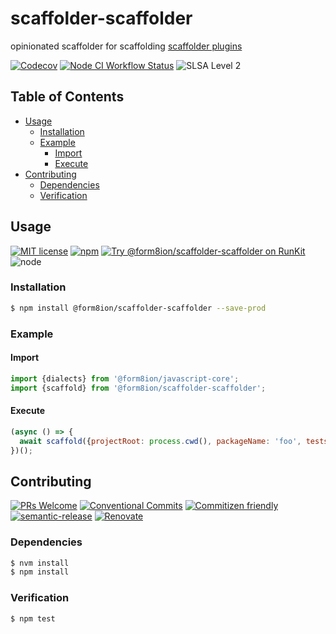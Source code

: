 # scaffolder-scaffolder

opinionated scaffolder for scaffolding [scaffolder plugins](https://github.com/form8ion/awesome#scaffolding)

<!--status-badges start -->

[![Codecov][coverage-badge]][coverage-link]
[![Node CI Workflow Status][github-actions-ci-badge]][github-actions-ci-link]
![SLSA Level 2][slsa-badge]

<!--status-badges end -->

## Table of Contents

* [Usage](#usage)
  * [Installation](#installation)
  * [Example](#example)
    * [Import](#import)
    * [Execute](#execute)
* [Contributing](#contributing)
  * [Dependencies](#dependencies)
  * [Verification](#verification)

## Usage

<!--consumer-badges start -->

[![MIT license][license-badge]][license-link]
[![npm][npm-badge]][npm-link]
[![Try @form8ion/scaffolder-scaffolder on RunKit][runkit-badge]][runkit-link]
![node][node-badge]

<!--consumer-badges end -->

### Installation

```sh
$ npm install @form8ion/scaffolder-scaffolder --save-prod
```

### Example

#### Import

```javascript
import {dialects} from '@form8ion/javascript-core';
import {scaffold} from '@form8ion/scaffolder-scaffolder';
```

#### Execute

```javascript
(async () => {
  await scaffold({projectRoot: process.cwd(), packageName: 'foo', tests: {integration: true}, dialect: dialects.ESM});
})();
```

## Contributing

<!--contribution-badges start -->

[![PRs Welcome][PRs-badge]][PRs-link]
[![Conventional Commits][commit-convention-badge]][commit-convention-link]
[![Commitizen friendly][commitizen-badge]][commitizen-link]
[![semantic-release][semantic-release-badge]][semantic-release-link]
[![Renovate][renovate-badge]][renovate-link]

<!--contribution-badges end -->

### Dependencies

```sh
$ nvm install
$ npm install
```

### Verification

```sh
$ npm test
```

[PRs-link]: http://makeapullrequest.com

[PRs-badge]: https://img.shields.io/badge/PRs-welcome-brightgreen.svg

[commit-convention-link]: https://conventionalcommits.org

[commit-convention-badge]: https://img.shields.io/badge/Conventional%20Commits-1.0.0-yellow.svg

[commitizen-link]: http://commitizen.github.io/cz-cli/

[commitizen-badge]: https://img.shields.io/badge/commitizen-friendly-brightgreen.svg

[semantic-release-link]: https://github.com/semantic-release/semantic-release

[semantic-release-badge]: https://img.shields.io/badge/semantic--release-angular-e10079?logo=semantic-release

[renovate-link]: https://renovatebot.com

[renovate-badge]: https://img.shields.io/badge/renovate-enabled-brightgreen.svg?logo=renovatebot

[coverage-link]: https://codecov.io/github/form8ion/scaffolder-scaffolder

[coverage-badge]: https://img.shields.io/codecov/c/github/form8ion/scaffolder-scaffolder?logo=codecov

[license-link]: LICENSE

[license-badge]: https://img.shields.io/github/license/form8ion/scaffolder-scaffolder.svg

[npm-link]: https://www.npmjs.com/package/@form8ion/scaffolder-scaffolder

[npm-badge]: https://img.shields.io/npm/v/@form8ion/scaffolder-scaffolder?logo=npm

[runkit-link]: https://npm.runkit.com/@form8ion/scaffolder-scaffolder

[runkit-badge]: https://badge.runkitcdn.com/@form8ion/scaffolder-scaffolder.svg

[github-actions-ci-link]: https://github.com/form8ion/scaffolder-scaffolder/actions?query=workflow%3A%22Node.js+CI%22+branch%3Amaster

[github-actions-ci-badge]: https://img.shields.io/github/actions/workflow/status/form8ion/scaffolder-scaffolder/node-ci.yml.svg?branch=master&logo=github

[node-badge]: https://img.shields.io/node/v/@form8ion/scaffolder-scaffolder?logo=node.js

[slsa-badge]: https://slsa.dev/images/gh-badge-level2.svg
